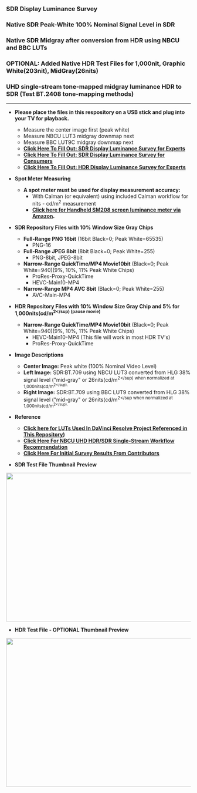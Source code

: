 ### SDR Display Luminance Survey
### Native SDR Peak-White 100% Nominal Signal Level in SDR
### Native SDR Midgray after conversion from HDR using NBCU and BBC LUTs
### OPTIONAL: Added Native HDR Test Files for 1,000nit, Graphic White(203nit), MidGray(26nits)
### UHD single-stream tone-mapped midgray luminance HDR to SDR (Test BT.2408 tone-mapping methods)
---

* **Please place the files in this respository on a USB stick and plug into your TV for playback.**
    * Measure the center image first (peak white)
    * Measure NBCU LUT3 midgray downmap next
    * Measure BBC LUT9C midgray downmap next
    * **[Click Here To Fill Out: SDR Display Luminance Survey for Experts](https://forms.gle/MRcGhh8WgQVUkUSJ9)**
    * **[Click Here To Fill Out: SDR Display Luminance Survey for Consumers](https://forms.gle/7PX7YSNEz3odWzY29)**
    * **[Click Here To Fill Out: HDR Display Luminance Survey for Experts](https://forms.gle/nFKsyX6bWNLTkdKt6)**

* **Spot Meter Measuring**
    * **A spot meter must be used for display measurement accuracy:**
        *  With Calman (or equivalent) using included Calman workflow for nits - cd/m<sup>2</sup> measurement
        * **[Click here for Handheld SM208 screen luminance meter via Amazon](https://www.amazon.com/gp/product/B00H050VEI/ref=ppx_yo_dt_b_asin_title_o00_s00?ie=UTF8&psc=1).** 

* **SDR Repository Files with 10% Window Size Gray Chips**
    * **Full-Range PNG 16bit** (16bit Black=0; Peak White=65535)
       * PNG-16
    * **Full-Range JPEG 8bit** (8bit Black=0; Peak White=255)
       * PNG-8bit, JPEG-8bit
    * **Narrow-Range QuickTime/MP4 Movie10bit** (Black=0; Peak White=940)(9%, 10%, 11% Peak White Chips)
       * ProRes-Proxy-QuickTime
       * HEVC-Main10-MP4
    * **Narrow-Range MP4 AVC 8bit** (Black=0; Peak White=255)
       * AVC-Main-MP4   

* **HDR Repository Files with 10% Window Size Gray Chip and 5% for 1,000nits(cd/m<sup>2</sup) (pause movie)**
    * **Narrow-Range QuickTime/MP4 Movie10bit** (Black=0; Peak White=940)(9%, 10%, 11% Peak White Chips)
       * HEVC-Main10-MP4 (This file will work in most HDR TV's)
       * ProRes-Proxy-QuickTime
 
* **Image Descriptions**
    * **Center Image:** Peak white (100% Nominal Video Level)
    * **Left Image:** SDR:BT.709 using NBCU LUT3 converted from HLG 38% signal level ("mid-gray" or 26nits(cd/m<sup>2</sup) when normalized at 1,000nits(cd/m<sup>2</sup).
    * **Right Image:** SDR:BT.709 using BBC LUT9 converted from HLG 38% signal level ("mid-gray" or 26nits(cd/m<sup>2</sup when normalized at 1,000nits(cd/m<sup>2</sup).

* **Reference**
    * **[Click here for LUTs Used In DaVinci Resolve Project Referenced in This Repository](https://github.com/digitaltvguy/NBCU-HDR-SDR-Single-Stream_Workflow_Recommendation/tree/main/LUTS_for_Software/HLG-to-from-SDR%20-%20Type%20III%20and%20Type%20I/For%20DaVinci%20Resolve%2017%20-%20Video%20Level%20Tag%20Added%20-%20Type%20III))**
    * **[Click Here For NBCU UHD HDR/SDR Single-Stream Workflow Recommendation](https://github.com/digitaltvguy/NBCU-HDR-SDR-Single-Stream_Workflow_Recommendation)**
    * **[Click Here For Initial Survey Results From Contributors](https://www.icloud.com/numbers/040HYTS0GVcpkB3gFGE275p_A#SDR_Display_Luminance_Level_Survey_Tallies)**
  
* **SDR Test File Thumbnail Preview**
<p align="center">
  <img width="720" height="405" src="https://raw.githubusercontent.com/digitaltvguy/SDR-Luminance-Survey/main/Artwork/thumbnail720SDR.jpg">
</p>

* **HDR Test File - OPTIONAL Thumbnail Preview**
<p align="center">
  <img width="720" height="405" src="https://raw.githubusercontent.com/digitaltvguy/SDR-Luminance-Survey/main/Artwork/thumbnail720HDR.jpg">
</p>
